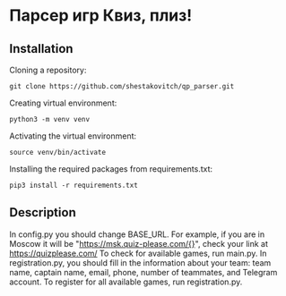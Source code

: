# Парсер игр Квиз, плиз!


## Installation

Cloning a repository:

```git clone https://github.com/shestakovitch/qp_parser.git```

Creating virtual environment:

```python3 -m venv venv```


Activating the virtual environment:

```source venv/bin/activate```

Installing the required packages from requirements.txt﻿:

```pip3 install -r requirements.txt```

## Description

In config.py you should change BASE_URL. For example, if you are in Moscow it will be "https://msk.quiz-please.com/{}", сheck your link at https://quizplease.com/
To check for available games, run main.py.
In registration.py, you should fill in the information about your team: team name, captain name, email, phone, number of teammates, and Telegram account.
To register for all available games, run registration.py.
